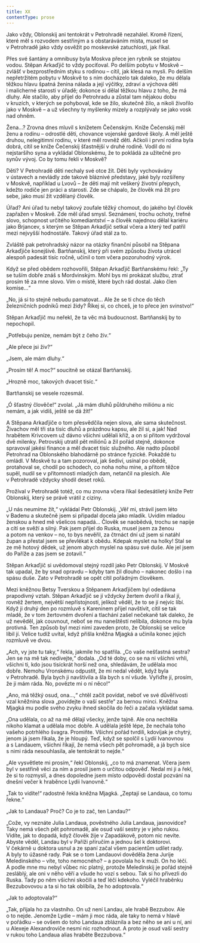 ```yaml
---
title: XX
contentType: prose
---
```


Jako vždy, Oblonskij ani tentokrát v Petrohradě nezahálel. Kromě řízení, které měl s rozvodem sestřiným a s obstaráváním místa, musel se v Petrohradě jako vždy osvěžit po moskevské zatuchlosti, jak říkal.

Přes své šantány a omnibusy byla Moskva přece jen rybník se stojatou vodou. Stěpan Arkaďjič to vždy pociťoval. Po delším pobytu v Moskvě – zvlášť v bezprostředním styku s rodinou – cítil, jak klesá na mysli. Po delším nepřetržitém pobytu v Moskvě to s ním docházelo tak daleko, že mu dělala těžkou hlavu špatná ženina nálada a její výčitky, zdraví a výchova dětí i malicherné starosti v úřadě; dokonce si dělal těžkou hlavu z toho, že má dluhy. Ale stačilo, aby přijel do Petrohradu a zůstal tam nějakou dobu v kruzích, v kterých se pohyboval, kde se žilo, skutečně žilo, a nikoli živořilo jako v Moskvě – a už všechny ty myšlenky mizely a rozplývaly se jako vosk nad ohněm.

Žena…? Zrovna dnes mluvil s knížetem Čečenským. Kníže Čečenskij měl ženu a rodinu – odrostlé děti, chovance vojenské gardové školy. A měl ještě druhou, nelegitimní rodinu, v které měl rovněž děti. Ačkoli i první rodina byla dobrá, cítil se kníže Čečenskij šťastnější v druhé rodině. Vodil do ní nejstaršího syna a vykládal Oblonskému, že to pokládá za užitečné pro synův vývoj. Co by tomu řekli v Moskvě?

Děti? V Petrohradě děti nechaly své otce žít. Děti byly vychovávány v ústavech a nevládly zde takové bláznivé představy, jaké byly rozšířeny v Moskvě, například u Lvovů – že děti mají mít veškerý životní přepych, kdežto rodiče jen práci a starosti. Zde se chápalo, že člověk má žít pro sebe, jako musí žít vzdělaný člověk.

Úřad? Ani úřad tu nebyl takový zoufale těžký chomout, do jakého byl člověk zapřažen v Moskvě. Zde měl úřad smysl. Seznámení, trochu ochoty, trefné slovo, schopnost určitého komediantství – a člověk najednou dělal kariéru jako Brjancev, s kterým se Stěpan Arkaďjič setkal včera a který teď patřil mezi nejvyšší hodnostáře. Takový úřad stál za to.

Zvláště pak petrohradský názor na otázky finanční působil na Stěpana Arkaďjiče konejšivě. Bartňanskij, který při svém způsobu života utrácel alespoň padesát tisíc ročně, učinil o tom včera pozoruhodný výrok.

Když se před obědem rozhovořili, Stěpan Arkaďjič Bartňanskému řekl: „Ty se tuším dobře znáš s Mordvinským. Mohl bys mi prokázat službu, ztrať prosím tě za mne slovo. Vím o místě, které bych rád dostal. Jako člen komise…“

„No, já si to stejně nebudu pamatovat… Ale že se ti chce do těch železničních podniků mezi židy? Říkej si, co chceš, je to přece jen svinstvo!“

Stěpan Arkaďjič mu neřekl, že ta věc má budoucnost. Bartňanskij by to nepochopil.

„Potřebuju peníze, nemám být z čeho živ.“

„Ale přece jsi živ?“

„Jsem, ale mám dluhy.“

„Prosím tě! A moc?“ soucitně se otázal Bartňanskij.

„Hrozně moc, takových dvacet tisíc.“

Bartňanskij se vesele rozesmál.

„Ó šťastný člověče!“ zvolal. „Já mám dluhů půldruhého miliónu a nic nemám, a jak vidíš, ještě se dá žít!“

A Stěpana Arkaďjiče o tom přesvědčila nejen slova, ale sama skutečnost. Živachov měl tři sta tisíc dluhů a prázdnou kapsu, ale žil si, a jak! Nad hrabětem Krivcovem už dávno všichni udělali kříž, a on si přitom vydržoval dvě milenky. Petrovskij utratil pět miliónů a žil pořád stejně, dokonce spravoval jakési finance a měl dvacet tisíc služného. Ale nadto působil Petrohrad na Oblonského blahodárně po stránce fyzické. Pokaždé tu omládl. V Moskvě tu a tam pozoroval, jak šediví, usínal po obědě, protahoval se, chodil po schodech, co noha nohu mine, a přitom těžce supěl, nudil se v přítomnosti mladých dam, netančil na plesích. Ale v Petrohradě vždycky shodil deset roků.

Prožíval v Petrohradě totéž, co mu zrovna včera říkal šedesátiletý kníže Petr Oblonskij, který se právě vrátil z ciziny.

„U nás neumíme žít,“ vykládal Petr Oblonskij. „Věř mi, strávil jsem léto v Badenu a skutečně jsem si připadal docela jako mladík. Uvidím mladou ženskou a hned mě všelicos napadá… Člověk se naobědvá, trochu se napije a cítí se svěží a silný. Pak jsem přijel do Ruska, musel jsem za ženou a potom na venkov – no, to bys nevěřil, za čtrnáct dní už jsem si natáhl župan a přestal jsem se převlékat k obědu. Kdepak myslet na holky! Stal se ze mě hotový dědek, už jenom abych myslel na spásu své duše. Ale jel jsem do Paříže a zas jsem se zotavil.“

Stěpan Arkaďjič si uvědomoval stejný rozdíl jako Petr Oblonskij. V Moskvě tak upadal, že by snad opravdu – kdyby tam žil dlouho – nakonec došlo i na spásu duše. Zato v Petrohradě se opět cítil pořádným člověkem.

Mezi kněžnou Betsy Tverskou a Stěpanem Arkaďjičem byl odedávna prapodivný vztah. Stěpan Arkaďjič se jí vždycky žertem dvořil a říkal jí, rovněž žertem, největší nepřístojnosti, jelikož věděl, že to se jí nejvíc líbí. Když ji druhý den po rozmluvě s Kareninem přijel navštívit, cítil se tak mladě, že v tom žertovném dvoření a tlachání zašel nečekaně tak daleko, že už nevěděl, jak couvnout, neboť se mu naneštěstí nelíbila, dokonce mu byla protivná. Ten způsob byl mezi nimi zaveden proto, že Oblonskij se velice líbil jí. Velice tudíž uvítal, když přišla kněžna Mjagká a učinila konec jejich rozmluvě ve dvou.

„Ach, vy jste tu taky,“ řekla, jakmile ho spatřila. „Co vaše nešťastná sestra? Jen se na mě tak nedívejte,“ dodala. „Od té doby, co se na ni všichni vrhli, všichni ti, kdo jsou tisíckrát horší než ona, shledávám, že udělala moc dobře. Nemohu Vronskému odpustit, že mi nedal vědět, když byla v Petrohradě. Byla bych ji navštívila a šla bych s ní všude. Vyřiďte jí, prosím, že ji mám ráda. No, povězte mi o ní něco!“

„Ano, má těžký osud, ona…,“ chtěl začít povídat, neboť ve své důvěřivosti vzal kněžnina slova „povídejte o vaší sestře“ za bernou minci. Kněžna Mjagká mu podle svého zvyku ihned skočila do řeči a začala vykládat sama.

„Ona udělala, co až na mě dělají všecky, jenže tajně. Ale ona nechtěla nikoho klamat a udělala moc dobře. A udělala ještě lépe, že nechala toho vašeho potrhlého švagra. Promiňte. Všichni pořád tvrdili, kdovíjak je chytrý, jenom já jsem říkala, že je hloupý. Teď, když se spolčil s Lydií Ivanovnou a s Landauem, všichni říkají, že nemá všech pět pohromadě, a já bych sice s nimi ráda nesouhlasila, ale tentokrát to nejde.“

„Ale vysvětlete mi prosím,“ řekl Oblonskij, „co to má znamenat. Včera jsem byl v sestřině věci za ním a prosil jsem o určitou odpověď. Nedal mi ji a řekl, že si to rozmyslí, a dnes dopoledne jsem místo odpovědi dostal pozvání na dnešní večer k hraběnce Lydii Ivanovně.“

„Tak to vidíte!“ radostně řekla kněžna Mjagká. „Zeptají se Landaua, co tomu řekne.“

„Jak to Landaua? Proč? Co je to zač, ten Landau?“

„Cože, vy neznáte Julia Landaua, pověstného Julia Landaua, jasnovidce? Taky nemá všech pět pohromadě, ale osud vaší sestry je v jeho rukou. Vidíte, jak to dopadá, když člověk žije v Zapadákově, potom nic nevíte. Abyste věděl, Landau byl v Paříži příručím a jednou šel k doktorovi. V čekárně u doktora usnul a ze spaní začal všem pacientům udílet rady. A byly to úžasné rady. Pak se o tom Landauovi dověděla žena Jurije Meledinského – víte, toho nemocného? – a povolala ho k muži. On ho léčí. A podle mne mu nebyl vůbec nic platný, protože Meledinskij je pořád stejně zesláblý, ale oni v něho věří a všude ho vozí s sebou. Tak si ho přivezli do Ruska. Tady po něm všichni skočili a teď léčí kdekoho. Vyléčil hraběnku Bezzubovovou a ta si ho tak oblíbila, že ho adoptovala.“

„Jak to adoptovala?“

„Tak, přijala ho za vlastního. On už není Landau, ale hrabě Bezzubov. Ale o to nejde. Jenomže Lydie – mám ji moc ráda, ale taky to nemá v hlavě v pořádku – se ovšem do toho Landaua zbláznila a bez něho se ani u ní, ani u Alexeje Alexandroviče nesmí nic rozhodnout. A proto je osud vaší sestry v rukou toho Landaua alias hraběte Bezzubova.“
